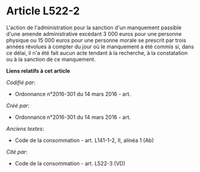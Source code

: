 # Article L522-2

L'action de l'administration pour la sanction d'un manquement passible d'une amende administrative excédant 3 000 euros pour
une personne physique ou 15 000 euros pour une personne morale se prescrit par trois années révolues à compter du jour où le
manquement a été commis si, dans ce délai, il n'a été fait aucun acte tendant à la recherche, à la constatation ou à la
sanction de ce manquement.

**Liens relatifs à cet article**

_Codifié par_:

  - Ordonnance n°2016-301 du 14 mars 2016 - art.

_Créé par_:

  - Ordonnance n°2016-301 du 14 mars 2016 - art.

_Anciens textes_:

  - Code de la consommation - art. L141-1-2, II, alinéa 1 (Ab)

_Cité par_:

  - Code de la consommation - art. L522-3 (VD)
